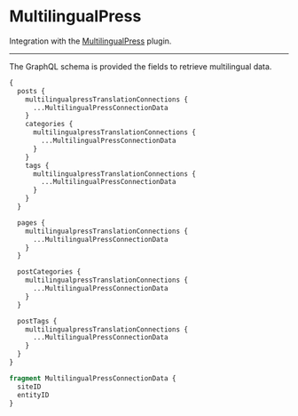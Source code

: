 # MultilingualPress

Integration with the <a href="https://multilingualpress.org/" target="_blank">MultilingualPress</a> plugin.

<!-- [Watch “How to use the MultilingualPress extension” on YouTube](https://www.youtube.com/watch?v=@todo) -->

---

The GraphQL schema is provided the fields to retrieve multilingual data.

```graphql
{
  posts {
    multilingualpressTranslationConnections {
      ...MultilingualPressConnectionData
    }
    categories {
      multilingualpressTranslationConnections {
        ...MultilingualPressConnectionData
      }
    }
    tags {
      multilingualpressTranslationConnections {
        ...MultilingualPressConnectionData
      }
    }
  }

  pages {
    multilingualpressTranslationConnections {
      ...MultilingualPressConnectionData
    }
  }

  postCategories {
    multilingualpressTranslationConnections {
      ...MultilingualPressConnectionData
    }
  }

  postTags {
    multilingualpressTranslationConnections {
      ...MultilingualPressConnectionData
    }
  }
}

fragment MultilingualPressConnectionData {
  siteID
  entityID
}
```
